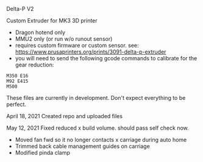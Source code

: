 Delta-P V2

Custom Extruder for MK3 3D printer
- Dragon hotend only
- MMU2 only (or run w/o runout sensor)
- requires custom firmware or custom sensor. see: https://www.prusaprinters.org/prints/3091-delta-p-extruder
- you will need to send the following gcode commands to calibrate for the gear reduction:
```
M350 E16
M92 E415
M500
```

These files are currently in development. Don't expect everything to be perfect.

April 18, 2021
Created repo and uploaded files

May 12, 2021
Fixed reduced x build volume. should pass self check now.
- Moved fan fwd so it no longer contacts x carriage during auto home
- Trimmed back cable management guides on carriage
- Modified pinda clamp

